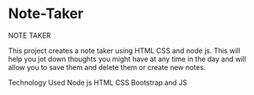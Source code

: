 # Note-Taker


NOTE TAKER 

This project creates a note taker using HTML CSS and node js. This will help you jot down thoughts you might have at any time in the day and will allow you to save them and delete them or create new notes. 


Technology Used 
Node js HTML CSS Bootstrap and JS 



